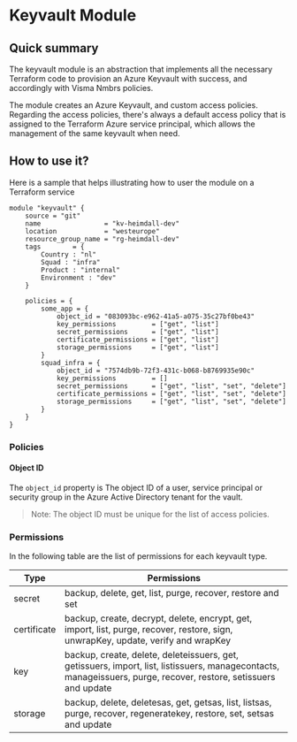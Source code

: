 # Keyvault Module

## Quick summary

The keyvault module is an abstraction that implements all the necessary
Terraform code to provision an Azure Keyvault with success, and accordingly with
Visma Nmbrs policies.

The module creates an Azure Keyvault, and custom access policies. Regarding the
access policies, there's always a default access policy that is assigned to the
Terraform Azure service principal, which allows the management of the same
keyvault when need.

## How to use it?

Here is a sample that helps illustrating how to user the module on a Terraform service

```hcl
module "keyvault" {
    source = "git"
    name                = "kv-heimdall-dev"
    location            = "westeurope"
    resource_group_name = "rg-heimdall-dev"
    tags        = {
        Country : "nl"
        Squad : "infra"
        Product : "internal"
        Environment : "dev"
    }

    policies = {
        some_app = {
            object_id = "083093bc-e962-41a5-a075-35c27bf0be43"
            key_permissions         = ["get", "list"]
            secret_permissions      = ["get", "list"]
            certificate_permissions = ["get", "list"]
            storage_permissions     = ["get", "list"]
        }
        squad_infra = {
            object_id = "7574db9b-72f3-431c-b068-b8769935e90c"
            key_permissions         = []
            secret_permissions      = ["get", "list", "set", "delete"]
            certificate_permissions = ["get", "list", "set", "delete"]
            storage_permissions     = ["get", "list", "set", "delete"]
        }
    }
}
```
### Policies

#### Object ID

The `object_id` property is The object ID of a user, service principal or security group in the Azure Active Directory tenant for the vault.

> Note: The object ID must be unique for the list of access policies.

### Permissions

In the following table are the list of permissions for each keyvault type.


| Type         | Permissions   |
| ------------ | ------------- |
| secret       | backup, delete, get, list, purge, recover, restore and set |
| certificate  | backup, create, decrypt, delete, encrypt, get, import, list, purge, recover, restore, sign, unwrapKey, update, verify and wrapKey |
| key          | backup, create, delete, deleteissuers, get, getissuers, import, list, listissuers, managecontacts, manageissuers, purge, recover, restore, setissuers and update  |
| storage      | backup, delete, deletesas, get, getsas, list, listsas, purge, recover, regeneratekey, restore, set, setsas and update  |
